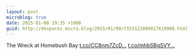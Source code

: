 ```yaml
---
layout: post
microblog: true
date: 2015-01-08 19:35 +1000
guid: http://desparoz.micro.blog/2015/01/08/t553122806817619968.html
---
```

The Wreck at Homebush Bay [t.co/CC8nm7ZcD...](http://t.co/CC8nm7ZcDo) [t.co/mhbSBgSVY...](http://t.co/mhbSBgSVYh)
